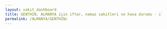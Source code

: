 ```yaml
---
layout: vakit_dashboard
title: GENTHIN, ALMANYA için iftar, namaz vakitleri ve hava durumu - ilçe/eyalet seç
permalink: /ALMANYA/GENTHIN/
---
```


<script type="text/javascript">
  var GLOBAL_COUNTRY = 'ALMANYA';
  var GLOBAL_CITY = 'GENTHIN';
  var GLOBAL_STATE = '';
  var lat = 72;
  var lon = 21;
</script>
